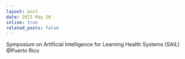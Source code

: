 ```yaml
---
layout: post
date: 2023 May 10
inline: true
related_posts: false
---
```


Symposium on Artificial Intelligence for Learning Health Systems (SAIL) @Puerto Rico
